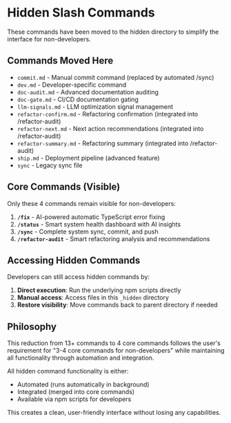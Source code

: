 # Hidden Slash Commands

These commands have been moved to the hidden directory to simplify the interface for non-developers.

## Commands Moved Here

- `commit.md` - Manual commit command (replaced by automated /sync)
- `dev.md` - Developer-specific command
- `doc-audit.md` - Advanced documentation auditing
- `doc-gate.md` - CI/CD documentation gating
- `llm-signals.md` - LLM optimization signal management
- `refactor-confirm.md` - Refactoring confirmation (integrated into /refactor-audit)
- `refactor-next.md` - Next action recommendations (integrated into /refactor-audit)
- `refactor-summary.md` - Refactoring summary (integrated into /refactor-audit)
- `ship.md` - Deployment pipeline (advanced feature)
- `sync` - Legacy sync file

## Core Commands (Visible)

Only these 4 commands remain visible for non-developers:

1. **`/fix`** - AI-powered automatic TypeScript error fixing
2. **`/status`** - Smart system health dashboard with AI insights
3. **`/sync`** - Complete system sync, commit, and push
4. **`/refactor-audit`** - Smart refactoring analysis and recommendations

## Accessing Hidden Commands

Developers can still access hidden commands by:

1. **Direct execution**: Run the underlying npm scripts directly
2. **Manual access**: Access files in this `_hidden` directory
3. **Restore visibility**: Move commands back to parent directory if needed

## Philosophy

This reduction from 13+ commands to 4 core commands follows the user's requirement for "3-4 core commands for non-developers" while maintaining all functionality through automation and integration.

All hidden command functionality is either:

- Automated (runs automatically in background)
- Integrated (merged into core commands)
- Available via npm scripts for developers

This creates a clean, user-friendly interface without losing any capabilities.
